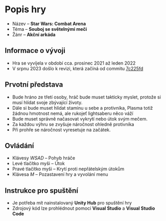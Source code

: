 # Popis hry

* Název – **Star Wars: Combat Arena**
* Téma – **Souboj se světelnými meči**
* Žánr – **Akční arkáda**

## Informace o vývoji

* Hra se vyvíjela v období cca. prosinec 2021 až leden 2022
* V srpnu 2023 došlo k revizi, která začíná od commitu [7c225fd](https://github.com/JanDostal/spsse-prg-vlastni-3d-hra/commit/7c225fd4e3438586d2d2a61c7e988add56081778)

## Prvotní představa
* Bude hráno ze třetí osoby, hráč bude muset takticky myslet, protože si musí hlídat svoje zbývající životy.
* Dále si bude muset hlídat staminu u sebe a protivníka, Plasma totiž žádnou hmotnost nemá, ale rukojeť lightsaberu něco váží
* Bude muset správně načasovat vykrytí nebo útok svým mečem.
* Za každou výhru se zvyšuje náročnost ohledně protivníka
* Při prohře se náročnost vyresetuje na začátek.

## Ovládání

* Klávesy _WSAD_ – Pohyb hráče
* Levé tlačítko myši – Útok
* Pravé tlačítko myši – Krytí proti nepřátelským útokům
* Klávesa _M_ – Pozastavení hry a vyvolání menu

## Instrukce pro spuštění

* Je potřeba mít nainstalovaný **Unity Hub** pro spuštění hry
* Zdrojový kód lze prohlédnout pomocí **Visual Studio** a **Visual Studio Code**
